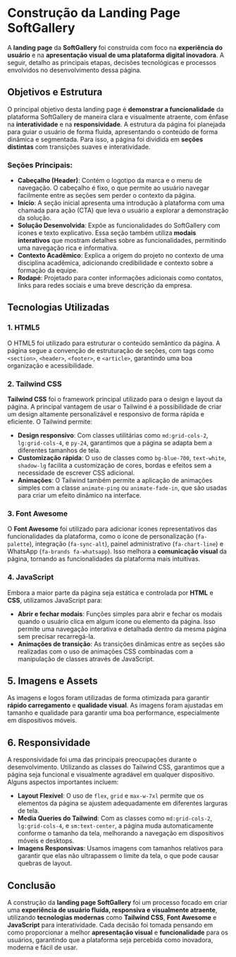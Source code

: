 # Construção da Landing Page SoftGallery

A **landing page** da **SoftGallery** foi construída com foco na **experiência do usuário** e na **apresentação visual de uma plataforma digital inovadora**. A seguir, detalho as principais etapas, decisões tecnológicas e processos envolvidos no desenvolvimento dessa página.

## Objetivos e Estrutura

O principal objetivo desta landing page é **demonstrar a funcionalidade** da plataforma SoftGallery de maneira clara e visualmente atraente, com ênfase na **interatividade** e na **responsividade**. A estrutura da página foi planejada para guiar o usuário de forma fluida, apresentando o conteúdo de forma dinâmica e segmentada. Para isso, a página foi dividida em **seções distintas** com transições suaves e interatividade.

### Seções Principais:

- **Cabeçalho (Header)**: Contém o logotipo da marca e o menu de navegação. O cabeçalho é fixo, o que permite ao usuário navegar facilmente entre as seções sem perder o contexto da página.
- **Início**: A seção inicial apresenta uma introdução à plataforma com uma chamada para ação (CTA) que leva o usuário a explorar a demonstração da solução.
- **Solução Desenvolvida**: Expõe as funcionalidades do SoftGallery com ícones e texto explicativo. Essa seção também utiliza **modais interativos** que mostram detalhes sobre as funcionalidades, permitindo uma navegação rica e informativa.
- **Contexto Acadêmico**: Explica a origem do projeto no contexto de uma disciplina acadêmica, adicionando credibilidade e contexto sobre a formação da equipe.
- **Rodapé**: Projetado para conter informações adicionais como contatos, links para redes sociais e uma breve descrição da empresa.

## Tecnologias Utilizadas

### 1. **HTML5**

O HTML5 foi utilizado para estruturar o conteúdo semântico da página. A página segue a convenção de estruturação de seções, com tags como `<section>`, `<header>`, `<footer>`, e `<article>`, garantindo uma boa organização e acessibilidade.

### 2. **Tailwind CSS**

**Tailwind CSS** foi o framework principal utilizado para o design e layout da página. A principal vantagem de usar o Tailwind é a possibilidade de criar um design altamente personalizável e responsivo de forma rápida e eficiente. O Tailwind permite:

- **Design responsivo**: Com classes utilitárias como `md:grid-cols-2`, `lg:grid-cols-4`, e `py-24`, garantimos que a página se adapta bem a diferentes tamanhos de tela.
- **Customização rápida**: O uso de classes como `bg-blue-700`, `text-white`, `shadow-lg` facilita a customização de cores, bordas e efeitos sem a necessidade de escrever CSS adicional.
- **Animações**: O Tailwind também permite a aplicação de animações simples com a classe `animate-ping` ou `animate-fade-in`, que são usadas para criar um efeito dinâmico na interface.

### 3. **Font Awesome**

O **Font Awesome** foi utilizado para adicionar ícones representativos das funcionalidades da plataforma, como o ícone de personalização (`fa-palette`), integração (`fa-sync-alt`), painel administrativo (`fa-chart-line`) e WhatsApp (`fa-brands fa-whatsapp`). Isso melhora a **comunicação visual** da página, tornando as funcionalidades da plataforma mais intuitivas.

### 4. **JavaScript**

Embora a maior parte da página seja estática e controlada por **HTML** e **CSS**, utilizamos JavaScript para:

- **Abrir e fechar modais**: Funções simples para abrir e fechar os modais quando o usuário clica em algum ícone ou elemento da página. Isso permite uma navegação interativa e detalhada dentro da mesma página sem precisar recarregá-la.
- **Animações de transição**: As transições dinâmicas entre as seções são realizadas com o uso de animações CSS combinadas com a manipulação de classes através de JavaScript.

## 5. **Imagens e Assets**

As imagens e logos foram utilizadas de forma otimizada para garantir **rápido carregamento** e **qualidade visual**. As imagens foram ajustadas em tamanho e qualidade para garantir uma boa performance, especialmente em dispositivos móveis.

## 6. **Responsividade**

A responsividade foi uma das principais preocupações durante o desenvolvimento. Utilizando as classes do Tailwind CSS, garantimos que a página seja funcional e visualmente agradável em qualquer dispositivo. Alguns aspectos importantes incluem:

- **Layout Flexível**: O uso de `flex`, `grid` e `max-w-7xl` permite que os elementos da página se ajustem adequadamente em diferentes larguras de tela.
- **Media Queries do Tailwind**: Com as classes como `md:grid-cols-2`, `lg:grid-cols-4`, e `sm:text-center`, a página muda automaticamente conforme o tamanho da tela, melhorando a navegação em dispositivos móveis e desktops.
- **Imagens Responsivas**: Usamos imagens com tamanhos relativos para garantir que elas não ultrapassem o limite da tela, o que pode causar quebras de layout.

## Conclusão

A construção da **landing page SoftGallery** foi um processo focado em criar uma **experiência de usuário fluída, responsiva e visualmente atraente**, utilizando **tecnologias modernas** como **Tailwind CSS**, **Font Awesome** e **JavaScript** para interatividade. Cada decisão foi tomada pensando em como proporcionar a melhor **apresentação visual** e **funcionalidade** para os usuários, garantindo que a plataforma seja percebida como inovadora, moderna e fácil de usar.


